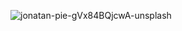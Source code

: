 ![jonatan-pie-gVx84BQjcwA-unsplash](https://user-images.githubusercontent.com/25604837/139474066-556efcd5-1c94-492b-bac8-6e981a6cf9d5.jpg)

<!--
**sawanm9000/sawanm9000** is a ✨ _special_ ✨ repository because its `README.md` (this file) appears on your GitHub profile.

Here are some ideas to get you started:

- 🔭 I’m currently working on ...
- 🌱 I’m currently learning ...
- 👯 I’m looking to collaborate on ...
- 🤔 I’m looking for help with ...
- 💬 Ask me about ...
- 📫 How to reach me: ...
- 😄 Pronouns: ...
- ⚡ Fun fact: ...
-->
